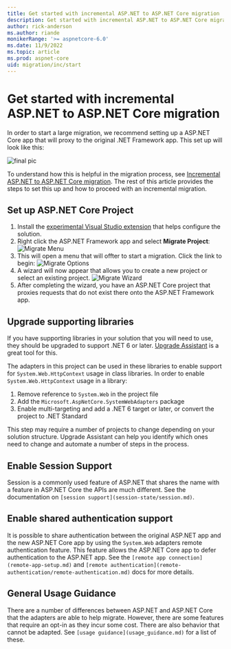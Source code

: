 ```yaml
---
title: Get started with incremental ASP.NET to ASP.NET Core migration
description: Get started with incremental ASP.NET to ASP.NET Core migration
author: rick-anderson
ms.author: riande
monikerRange: '>= aspnetcore-6.0'
ms.date: 11/9/2022
ms.topic: article
ms.prod: aspnet-core
uid: migration/inc/start
---
```


# Get started with incremental ASP.NET to ASP.NET Core migration

In order to start a large migration, we recommend setting up a ASP.NET Core app that will proxy to the original .NET Framework app. This set up will look like this:

![final pic](~/migration/inc/overview/static/final.png)

To understand how this is helpful in the migration process, see [Incremental ASP.NET to ASP.NET Core migration](xref:migration/inc/overview). The rest of this article provides the steps to set this up and how to proceed with an incremental migration.

## Set up ASP.NET Core Project

1. Install the [experimental Visual Studio extension](https://marketplace.visualstudio.com/items?itemName=WebToolsTeam.aspnetprojectmigrations) that helps configure the solution.
2. Right click the ASP.NET Framework app and select **Migrate Project**:
   ![Migrate Menu](~/migration/inc/start/static/migrate_menu.png)
1. This will open a menu that will offter to start a migration. Click the link to begin:
   ![Migrate Options](~/migration/inc/start/static/migrate_options.png)
1. A wizard will now appear that allows you to create a new project or select an existing project.
   ![Migrate Wizard](~/migration/inc/start/static/migrate_wizard.png)
1. After completing the wizard, you have an ASP.NET Core project that proxies requests that do not exist there onto the ASP.NET Framework app.

## Upgrade supporting libraries

If you have supporting libraries in your solution that you will need to use, they should be upgraded to support .NET 6 or later<!--Review -->. [Upgrade Assistant](https://github.com/dotnet/upgrade-assistant) is a great tool for this.

The adapters in this project can be used in these libraries to enable support for `System.Web.HttpContext` usage in class libraries. In order to enable `System.Web.HttpContext` usage in a library:

1. Remove reference to `System.Web` in the project file
2. Add the `Microsoft.AspNetCore.SystemWebAdapters` package
3. Enable multi-targeting and add a .NET 6 target or later<!--Review -->, or convert the project to .NET Standard

This step may require a number of projects to change depending on your solution structure. Upgrade Assistant can help you identify which ones need to change and automate a number of steps in the process.

## Enable Session Support

Session is a commonly used feature of ASP.NET that shares the name with a feature in ASP.NET Core the APIs are much different. See the documentation on `[session support](session-state/session.md)`.

## Enable shared authentication support

It is possible to share authentication between the original ASP.NET app and the new ASP.NET Core app by using the `System.Web` adapters remote authentication feature. This feature allows the ASP.NET Core app to defer authentication to the ASP.NET app. See the `[remote app connection](remote-app-setup.md)` and `[remote authentication](remote-authentication/remote-authentication.md)` docs for more details.

## General Usage Guidance

There are a number of differences between ASP.NET and ASP.NET Core that the adapters are able to help migrate. However, there are some features that require an opt-in as they incur some cost. There are also behavior that cannot be adapted. See `[usage guidance](usage_guidance.md)` for a list of these.
